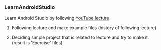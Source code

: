 ### LearnAndroidStudio
Learn Android Studio by following [YouTube lecture](https://www.youtube.com/watch?v=IaXhn_I_ziY&amp;list=PLC51MBz7PMywN2GJ53aF0UO5fnHGjW35a)

1. Following lecture and make example files (history of following lecture)

2. Deciding simple project that is related to lecture and try to make it. (result is 'Exercise' files)
